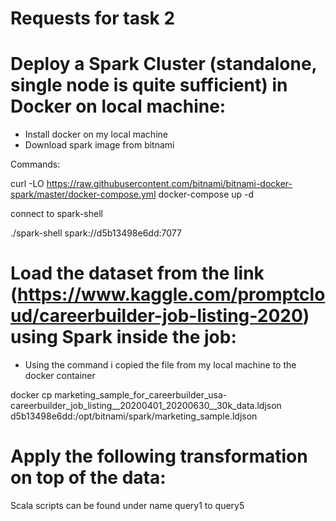 # Requests for task 2

# Deploy a Spark Cluster (standalone, single node is quite sufficient) in Docker on local machine:

* Install docker on my local machine
* Download spark image from bitnami 

Commands:

curl -LO https://raw.githubusercontent.com/bitnami/bitnami-docker-spark/master/docker-compose.yml
docker-compose up -d

connect to spark-shell

./spark-shell spark://d5b13498e6dd:7077

# Load the dataset from the link (https://www.kaggle.com/promptcloud/careerbuilder-job-listing-2020) using Spark inside the job:

* Using the command i copied the file from my local machine to the docker container 

docker cp marketing_sample_for_careerbuilder_usa-careerbuilder_job_listing__20200401_20200630__30k_data.ldjson d5b13498e6dd:/opt/bitnami/spark/marketing_sample.ldjson


# Apply the following transformation on top of the data:

Scala scripts can be found under name query1 to query5

